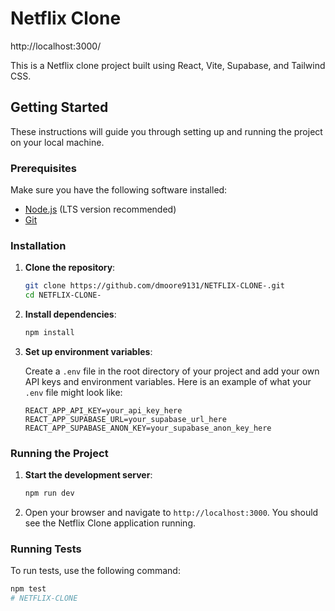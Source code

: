 # Netflix Clone
http://localhost:3000/

This is a Netflix clone project built using React, Vite, Supabase, and Tailwind CSS.

## Getting Started

These instructions will guide you through setting up and running the project on your local machine.

### Prerequisites

Make sure you have the following software installed:

- [Node.js](https://nodejs.org/en/) (LTS version recommended)
- [Git](https://git-scm.com/)

### Installation

1. **Clone the repository**:
    ```bash
    git clone https://github.com/dmoore9131/NETFLIX-CLONE-.git
    cd NETFLIX-CLONE-
    ```

2. **Install dependencies**:
    ```bash
    npm install
    ```

3. **Set up environment variables**:

   Create a `.env` file in the root directory of your project and add your own API keys and environment variables. Here is an example of what your `.env` file might look like:

    ```env
    REACT_APP_API_KEY=your_api_key_here
    REACT_APP_SUPABASE_URL=your_supabase_url_here
    REACT_APP_SUPABASE_ANON_KEY=your_supabase_anon_key_here
    ```

### Running the Project

1. **Start the development server**:
    ```bash
    npm run dev
    ```

2. Open your browser and navigate to `http://localhost:3000`. You should see the Netflix Clone application running.

### Running Tests

To run tests, use the following command:
```bash
npm test
#   N E T F L I X - C L O N E  
 